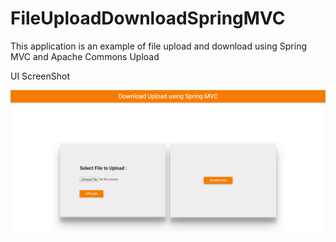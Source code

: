 # FileUploadDownloadSpringMVC
This application is an example of file upload and download using Spring MVC and Apache Commons Upload 

UI ScreenShot

![](screenshot.PNG)
